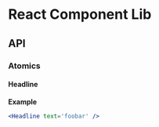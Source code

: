 # React Component Lib

## API

### Atomics

#### Headline

**Example**

```jsx
<Headline text='foobar' />
```
